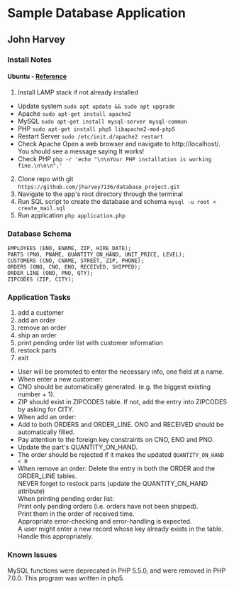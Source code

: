 Sample Database Application
===========================

## John Harvey

### Install Notes
#### Ubuntu - [Reference](https://howtoubuntu.org/how-to-install-lamp-on-ubuntu)
1. Install LAMP stack if not already installed
  * Update system `sudo apt update && sudo apt upgrade`
  * Apache `sudo apt-get install apache2`
  * MySQL  `sudo apt-get install mysql-server mysql-common`
  * PHP    `sudo apt-get install php5 libapache2-mod-php5`
  * Restart Server `sudo /etc/init.d/apache2 restart`
  * Check Apache Open a web browser and navigate to http://localhost/. You should see a message saying It works!
  * Check PHP `php -r 'echo "\n\nYour PHP installation is working fine.\n\n\n";'`
2. Clone repo with git `https://github.com/jharvey7136/database_project.git`
3. Navigate to the app's root directory through the terminal
4. Run SQL script to create the database and schema `mysql -u root < create_mail.sql`
5. Run application `php application.php`

### Database Schema
```
EMPLOYEES (ENO, ENAME, ZIP, HIRE_DATE);
PARTS (PNO, PNAME, QUANTITY_ON_HAND, UNIT_PRICE, LEVEL);
CUSTOMERS (CNO, CNAME, STREET, ZIP, PHONE);
ORDERS (ONO, CNO, ENO, RECEIVED, SHIPPED);
ORDER_LINE (ONO, PNO, QTY);
ZIPCODES (ZIP, CITY);
```

### Application Tasks
1. add a customer
2. add an order
3. remove an order
4. ship an order
5. print pending order list with customer information
6. restock parts
7. exit

* User will be promoted to enter the necessary info, one field at a name.
* When enter a new customer:
* CNO should be automatically generated. (e.g. the biggest existing number + 1).
* ZIP should exist in ZIPCODES table. If not, add the entry into ZIPCODES by asking for CITY.
* When add an order:
* Add to both ORDERS and ORDER_LINE. ONO and RECEIVED should be automatically filled.
* Pay attention to the foreign key constraints on CNO, ENO and PNO.
* Update the part's QUANTITY_ON_HAND.
* The order should be rejected if it makes the updated `QUANTITY_ON_HAND  < 0`
* When remove an order:
   Delete the entry in both the ORDER and the ORDER_LINE tables.  
   NEVER forget to restock parts (update the QUANTITY_ON_HAND attribute)  
   When printing pending order list:  
   Print only pending orders (i.e. orders have not been shipped).  
   Print them in the order of received time.  
   Appropriate error-checking and error-handling is expected.  
   A user might enter a new record whose key already exists in the table. Handle this appropriately.  

### Known Issues
MySQL functions were deprecated in PHP 5.5.0, and were removed in PHP 7.0.0. This program was written in php5.
 




   
